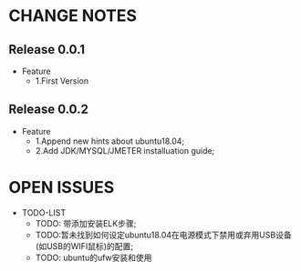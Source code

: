 # CHANGE NOTES

## Release 0.0.1
* Feature
  * 1.First Version
  
## Release 0.0.2
* Feature
  * 1.Append new hints about ubuntu18.04;
  * 2.Add JDK/MYSQL/JMETER installuation guide;
  
  
  
# OPEN ISSUES
* TODO-LIST
  * TODO: 带添加安装ELK步骤;
  * TODO:暂未找到如何设定ubuntu18.04在电源模式下禁用或弃用USB设备(如USB的WIFI鼠标)的配置;
  * TODO: ubuntu的ufw安装和使用 